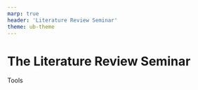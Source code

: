 ```yaml
---
marp: true
header: 'Literature Review Seminar'
theme: ub-theme
---
```


# The Literature Review Seminar

Tools